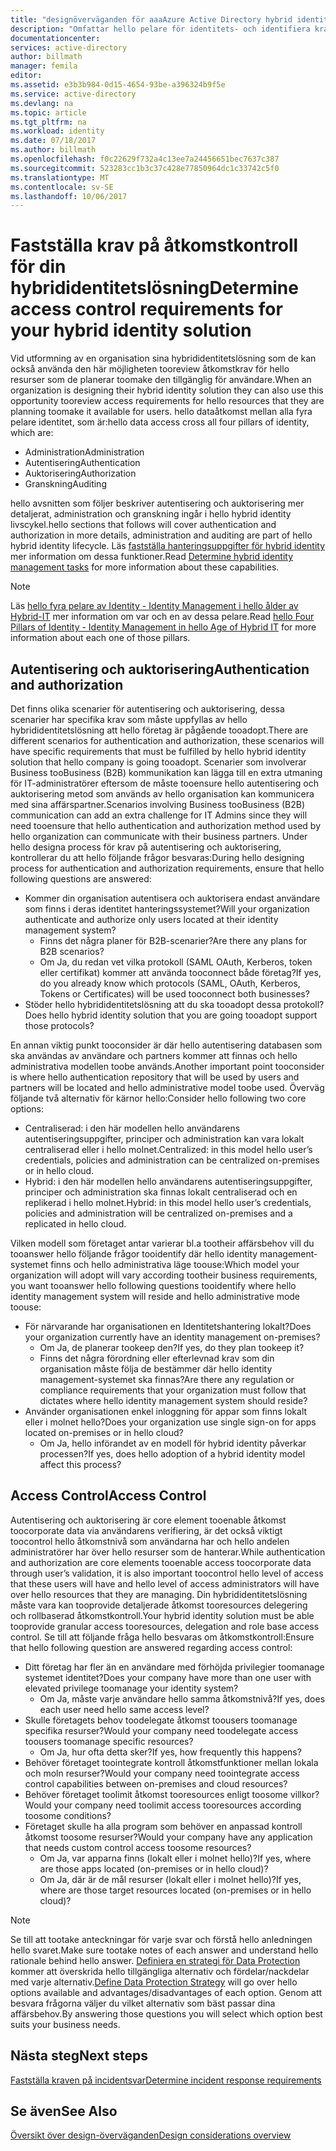 ```yaml
---
title: "designöverväganden för aaaAzure Active Directory hybrid identity - fastställa krav på åtkomstkontroll | Microsoft Docs"
description: "Omfattar hello pelare för identitets- och identifiera krav för resurser för användare i en hybridmiljö."
documentationcenter: 
services: active-directory
author: billmath
manager: femila
editor: 
ms.assetid: e3b3b984-0d15-4654-93be-a396324b9f5e
ms.service: active-directory
ms.devlang: na
ms.topic: article
ms.tgt_pltfrm: na
ms.workload: identity
ms.date: 07/18/2017
ms.author: billmath
ms.openlocfilehash: f0c22629f732a4c13ee7a24456651bec7637c387
ms.sourcegitcommit: 523283cc1b3c37c428e77850964dc1c33742c5f0
ms.translationtype: MT
ms.contentlocale: sv-SE
ms.lasthandoff: 10/06/2017
---
```

# <a name="determine-access-control-requirements-for-your-hybrid-identity-solution"></a><span data-ttu-id="c4d5a-103">Fastställa krav på åtkomstkontroll för din hybrididentitetslösning</span><span class="sxs-lookup"><span data-stu-id="c4d5a-103">Determine access control requirements for your hybrid identity solution</span></span>
<span data-ttu-id="c4d5a-104">Vid utformning av en organisation sina hybrididentitetslösning som de kan också använda den här möjligheten tooreview åtkomstkrav för hello resurser som de planerar toomake den tillgänglig för användare.</span><span class="sxs-lookup"><span data-stu-id="c4d5a-104">When an organization is designing their hybrid identity solution they can also use this opportunity tooreview access requirements for hello resources that they are planning toomake it available for users.</span></span> <span data-ttu-id="c4d5a-105">hello dataåtkomst mellan alla fyra pelare identitet, som är:</span><span class="sxs-lookup"><span data-stu-id="c4d5a-105">hello data access cross all four pillars of identity, which are:</span></span>

* <span data-ttu-id="c4d5a-106">Administration</span><span class="sxs-lookup"><span data-stu-id="c4d5a-106">Administration</span></span>
* <span data-ttu-id="c4d5a-107">Autentisering</span><span class="sxs-lookup"><span data-stu-id="c4d5a-107">Authentication</span></span>
* <span data-ttu-id="c4d5a-108">Auktorisering</span><span class="sxs-lookup"><span data-stu-id="c4d5a-108">Authorization</span></span>
* <span data-ttu-id="c4d5a-109">Granskning</span><span class="sxs-lookup"><span data-stu-id="c4d5a-109">Auditing</span></span>

<span data-ttu-id="c4d5a-110">hello avsnitten som följer beskriver autentisering och auktorisering mer detaljerat, administration och granskning ingår i hello hybrid identity livscykel.</span><span class="sxs-lookup"><span data-stu-id="c4d5a-110">hello sections that follows will cover authentication and authorization in more details, administration and auditing are part of hello hybrid identity lifecycle.</span></span> <span data-ttu-id="c4d5a-111">Läs [fastställa hanteringsuppgifter för hybrid identity](active-directory-hybrid-identity-design-considerations-hybrid-id-management-tasks.md) mer information om dessa funktioner.</span><span class="sxs-lookup"><span data-stu-id="c4d5a-111">Read [Determine hybrid identity management tasks](active-directory-hybrid-identity-design-considerations-hybrid-id-management-tasks.md) for more information about these capabilities.</span></span>

> [!NOTE]
> <span data-ttu-id="c4d5a-112">Läs [hello fyra pelare av Identity - Identity Management i hello ålder av Hybrid-IT](http://social.technet.microsoft.com/wiki/contents/articles/15530.the-four-pillars-of-identity-identity-management-in-the-age-of-hybrid-it.aspx) mer information om var och en av dessa pelare.</span><span class="sxs-lookup"><span data-stu-id="c4d5a-112">Read [hello Four Pillars of Identity - Identity Management in hello Age of Hybrid IT](http://social.technet.microsoft.com/wiki/contents/articles/15530.the-four-pillars-of-identity-identity-management-in-the-age-of-hybrid-it.aspx) for more information about each one of those pillars.</span></span>
> 
> 

## <a name="authentication-and-authorization"></a><span data-ttu-id="c4d5a-113">Autentisering och auktorisering</span><span class="sxs-lookup"><span data-stu-id="c4d5a-113">Authentication and authorization</span></span>
<span data-ttu-id="c4d5a-114">Det finns olika scenarier för autentisering och auktorisering, dessa scenarier har specifika krav som måste uppfyllas av hello hybrididentitetslösning att hello företag är pågående tooadopt.</span><span class="sxs-lookup"><span data-stu-id="c4d5a-114">There are different scenarios for authentication and authorization, these scenarios will have specific requirements that must be fulfilled by hello hybrid identity solution that hello company is going tooadopt.</span></span> <span data-ttu-id="c4d5a-115">Scenarier som involverar Business tooBusiness (B2B) kommunikation kan lägga till en extra utmaning för IT-administratörer eftersom de måste tooensure hello autentisering och auktorisering metod som används av hello organisation kan kommunicera med sina affärspartner.</span><span class="sxs-lookup"><span data-stu-id="c4d5a-115">Scenarios involving Business tooBusiness (B2B) communication can add an extra challenge for IT Admins since they will need tooensure that hello authentication and authorization method used by hello organization can communicate with their business partners.</span></span> <span data-ttu-id="c4d5a-116">Under hello designa process för krav på autentisering och auktorisering, kontrollerar du att hello följande frågor besvaras:</span><span class="sxs-lookup"><span data-stu-id="c4d5a-116">During hello designing process for authentication and authorization requirements, ensure that hello following questions are answered:</span></span>

* <span data-ttu-id="c4d5a-117">Kommer din organisation autentisera och auktorisera endast användare som finns i deras identitet hanteringssystemet?</span><span class="sxs-lookup"><span data-stu-id="c4d5a-117">Will your organization authenticate and authorize only users located at their identity management system?</span></span>
  * <span data-ttu-id="c4d5a-118">Finns det några planer för B2B-scenarier?</span><span class="sxs-lookup"><span data-stu-id="c4d5a-118">Are there any plans for B2B scenarios?</span></span>
  * <span data-ttu-id="c4d5a-119">Om Ja, du redan vet vilka protokoll (SAML OAuth, Kerberos, token eller certifikat) kommer att använda tooconnect både företag?</span><span class="sxs-lookup"><span data-stu-id="c4d5a-119">If yes, do you already know which protocols (SAML, OAuth, Kerberos, Tokens or Certificates) will be used tooconnect both businesses?</span></span>
* <span data-ttu-id="c4d5a-120">Stöder hello hybrididentitetslösning att du ska tooadopt dessa protokoll?</span><span class="sxs-lookup"><span data-stu-id="c4d5a-120">Does hello hybrid identity solution that you are going tooadopt support those protocols?</span></span>

<span data-ttu-id="c4d5a-121">En annan viktig punkt tooconsider är där hello autentisering databasen som ska användas av användare och partners kommer att finnas och hello administrativa modellen toobe används.</span><span class="sxs-lookup"><span data-stu-id="c4d5a-121">Another important point tooconsider is where hello authentication repository that will be used by users and partners will be located and hello administrative model toobe used.</span></span> <span data-ttu-id="c4d5a-122">Överväg följande två alternativ för kärnor hello:</span><span class="sxs-lookup"><span data-stu-id="c4d5a-122">Consider hello following two core options:</span></span>

* <span data-ttu-id="c4d5a-123">Centraliserad: i den här modellen hello användarens autentiseringsuppgifter, principer och administration kan vara lokalt centraliserad eller i hello molnet.</span><span class="sxs-lookup"><span data-stu-id="c4d5a-123">Centralized: in this model hello user’s credentials, policies and administration can be centralized on-premises or in hello cloud.</span></span>
* <span data-ttu-id="c4d5a-124">Hybrid: i den här modellen hello användarens autentiseringsuppgifter, principer och administration ska finnas lokalt centraliserad och en replikerad i hello molnet.</span><span class="sxs-lookup"><span data-stu-id="c4d5a-124">Hybrid: in this model hello user’s credentials, policies and administration will be centralized on-premises and a replicated in hello cloud.</span></span>

<span data-ttu-id="c4d5a-125">Vilken modell som företaget antar varierar bl.a tootheir affärsbehov vill du tooanswer hello följande frågor tooidentify där hello identity management-systemet finns och hello administrativa läge toouse:</span><span class="sxs-lookup"><span data-stu-id="c4d5a-125">Which model your organization will adopt will vary according tootheir business requirements, you want tooanswer hello following questions tooidentify where hello identity management system will reside and hello administrative mode toouse:</span></span>

* <span data-ttu-id="c4d5a-126">För närvarande har organisationen en Identitetshantering lokalt?</span><span class="sxs-lookup"><span data-stu-id="c4d5a-126">Does your organization currently have an identity management on-premises?</span></span>
  * <span data-ttu-id="c4d5a-127">Om Ja, de planerar tookeep den?</span><span class="sxs-lookup"><span data-stu-id="c4d5a-127">If yes, do they plan tookeep it?</span></span>
  * <span data-ttu-id="c4d5a-128">Finns det några förordning eller efterlevnad krav som din organisation måste följa de bestämmer där hello identity management-systemet ska finnas?</span><span class="sxs-lookup"><span data-stu-id="c4d5a-128">Are there any regulation or compliance requirements that your organization must follow that dictates where hello identity management system should reside?</span></span>
* <span data-ttu-id="c4d5a-129">Använder organisationen enkel inloggning för appar som finns lokalt eller i molnet hello?</span><span class="sxs-lookup"><span data-stu-id="c4d5a-129">Does your organization use single sign-on for apps located on-premises or in hello cloud?</span></span>
  * <span data-ttu-id="c4d5a-130">Om Ja, hello införandet av en modell för hybrid identity påverkar processen?</span><span class="sxs-lookup"><span data-stu-id="c4d5a-130">If yes, does hello adoption of a hybrid identity model affect this process?</span></span>

## <a name="access-control"></a><span data-ttu-id="c4d5a-131">Access Control</span><span class="sxs-lookup"><span data-stu-id="c4d5a-131">Access Control</span></span>
<span data-ttu-id="c4d5a-132">Autentisering och auktorisering är core element tooenable åtkomst toocorporate data via användarens verifiering, är det också viktigt toocontrol hello åtkomstnivå som användarna har och hello andelen administratörer har över hello resurser som de hanterar.</span><span class="sxs-lookup"><span data-stu-id="c4d5a-132">While authentication and authorization are core elements tooenable access toocorporate data through user’s validation, it is also important toocontrol hello level of access that these users will have and hello level of access administrators will have over hello resources that they are managing.</span></span> <span data-ttu-id="c4d5a-133">Din hybrididentitetslösning måste vara kan tooprovide detaljerade åtkomst tooresources delegering och rollbaserad åtkomstkontroll.</span><span class="sxs-lookup"><span data-stu-id="c4d5a-133">Your hybrid identity solution must be able tooprovide granular access tooresources, delegation and role base access control.</span></span> <span data-ttu-id="c4d5a-134">Se till att följande fråga hello besvaras om åtkomstkontroll:</span><span class="sxs-lookup"><span data-stu-id="c4d5a-134">Ensure that hello following question are answered regarding access control:</span></span>

* <span data-ttu-id="c4d5a-135">Ditt företag har fler än en användare med förhöjda privilegier toomanage systemet identitet?</span><span class="sxs-lookup"><span data-stu-id="c4d5a-135">Does your company have more than one user with elevated privilege toomanage your identity system?</span></span>
  * <span data-ttu-id="c4d5a-136">Om Ja, måste varje användare hello samma åtkomstnivå?</span><span class="sxs-lookup"><span data-stu-id="c4d5a-136">If yes, does each user need hello same access level?</span></span>
* <span data-ttu-id="c4d5a-137">Skulle företagets behov toodelegate åtkomst toousers toomanage specifika resurser?</span><span class="sxs-lookup"><span data-stu-id="c4d5a-137">Would your company need toodelegate access toousers toomanage specific resources?</span></span>
  * <span data-ttu-id="c4d5a-138">Om Ja, hur ofta detta sker?</span><span class="sxs-lookup"><span data-stu-id="c4d5a-138">If yes, how frequently this happens?</span></span>
* <span data-ttu-id="c4d5a-139">Behöver företaget toointegrate kontroll åtkomstfunktioner mellan lokala och moln resurser?</span><span class="sxs-lookup"><span data-stu-id="c4d5a-139">Would your company need toointegrate access control capabilities between on-premises and cloud resources?</span></span>
* <span data-ttu-id="c4d5a-140">Behöver företaget toolimit åtkomst tooresources enligt toosome villkor?</span><span class="sxs-lookup"><span data-stu-id="c4d5a-140">Would your company need toolimit access tooresources according toosome conditions?</span></span>
* <span data-ttu-id="c4d5a-141">Företaget skulle ha alla program som behöver en anpassad kontroll åtkomst toosome resurser?</span><span class="sxs-lookup"><span data-stu-id="c4d5a-141">Would your company have any application that needs custom control access toosome resources?</span></span>
  * <span data-ttu-id="c4d5a-142">Om Ja, var apparna finns (lokalt eller i molnet hello)?</span><span class="sxs-lookup"><span data-stu-id="c4d5a-142">If yes, where are those apps located (on-premises or in hello cloud)?</span></span>
  * <span data-ttu-id="c4d5a-143">Om Ja, där är de mål resurser (lokalt eller i molnet hello)?</span><span class="sxs-lookup"><span data-stu-id="c4d5a-143">If yes, where are those target resources located (on-premises or in hello cloud)?</span></span>

> [!NOTE]
> <span data-ttu-id="c4d5a-144">Se till att tootake anteckningar för varje svar och förstå hello anledningen hello svaret.</span><span class="sxs-lookup"><span data-stu-id="c4d5a-144">Make sure tootake notes of each answer and understand hello rationale behind hello answer.</span></span> <span data-ttu-id="c4d5a-145">[Definiera en strategi för Data Protection](active-directory-hybrid-identity-design-considerations-data-protection-strategy.md) kommer att överskrida hello tillgängliga alternativ och fördelar/nackdelar med varje alternativ.</span><span class="sxs-lookup"><span data-stu-id="c4d5a-145">[Define Data Protection Strategy](active-directory-hybrid-identity-design-considerations-data-protection-strategy.md) will go over hello options available and advantages/disadvantages of each option.</span></span>  <span data-ttu-id="c4d5a-146">Genom att besvara frågorna väljer du vilket alternativ som bäst passar dina affärsbehov.</span><span class="sxs-lookup"><span data-stu-id="c4d5a-146">By answering those questions you will select which option best suits your business needs.</span></span>
> 
> 

## <a name="next-steps"></a><span data-ttu-id="c4d5a-147">Nästa steg</span><span class="sxs-lookup"><span data-stu-id="c4d5a-147">Next steps</span></span>
[<span data-ttu-id="c4d5a-148">Fastställa kraven på incidentsvar</span><span class="sxs-lookup"><span data-stu-id="c4d5a-148">Determine incident response requirements</span></span>](active-directory-hybrid-identity-design-considerations-incident-response-requirements.md)

## <a name="see-also"></a><span data-ttu-id="c4d5a-149">Se även</span><span class="sxs-lookup"><span data-stu-id="c4d5a-149">See Also</span></span>
[<span data-ttu-id="c4d5a-150">Översikt över design-överväganden</span><span class="sxs-lookup"><span data-stu-id="c4d5a-150">Design considerations overview</span></span>](active-directory-hybrid-identity-design-considerations-overview.md)

